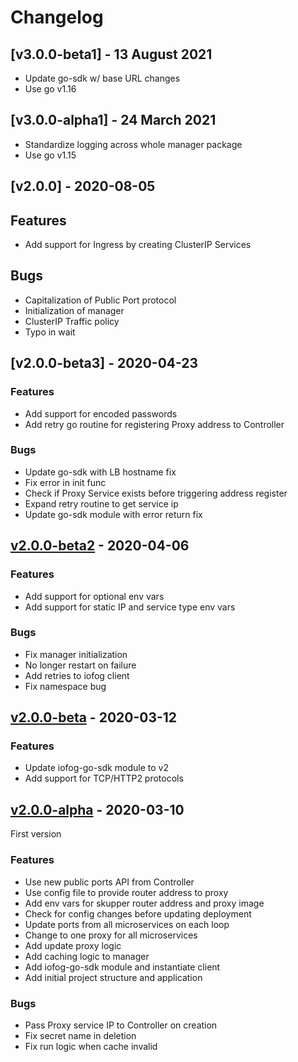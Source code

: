 # Changelog

## [v3.0.0-beta1] - 13 August 2021

* Update go-sdk w/ base URL changes
* Use go v1.16

## [v3.0.0-alpha1] - 24 March 2021

* Standardize logging across whole manager package
* Use go v1.15

## [v2.0.0] - 2020-08-05

## Features

* Add support for Ingress by creating ClusterIP Services

## Bugs

* Capitalization of Public Port protocol
* Initialization of manager
* ClusterIP Traffic policy
* Typo in wait 

## [v2.0.0-beta3] - 2020-04-23

### Features

* Add support for encoded passwords
* Add retry go routine for registering Proxy address to Controller

### Bugs

* Update go-sdk with LB hostname fix
* Fix error in init func
* Check if Proxy Service exists before triggering address register
* Expand retry routine to get service ip 
* Update go-sdk module with error return fix

## [v2.0.0-beta2] - 2020-04-06

### Features

* Add support for optional env vars
* Add support for static IP and service type env vars

### Bugs

* Fix manager initialization
* No longer restart on failure
* Add retries to iofog client
* Fix namespace bug

## [v2.0.0-beta] - 2020-03-12

### Features

* Update iofog-go-sdk module to v2 
* Add support for TCP/HTTP2 protocols

## [v2.0.0-alpha] - 2020-03-10

First version

### Features

* Use new public ports API from Controller
* Use config file to provide router address to proxy
* Add env vars for skupper router address and proxy image
* Check for config changes before updating deployment
* Update ports from all microservices on each loop
* Change to one proxy for all microservices
* Add update proxy logic
* Add caching logic to manager
* Add iofog-go-sdk module and instantiate client
* Add initial project structure and application

### Bugs

* Pass Proxy service IP to Controller on creation
* Fix secret name in deletion
* Fix run logic when cache invalid
  
[Unreleased]: https://github.com/eclipse-iofog/port-manager/compare/v2.0.0-beta3..HEAD
[v2.0.0-beta2]: https://github.com/eclipse-iofog/port-manager/compare/v2.0.0-beta2..v2.0.0-beta3
[v2.0.0-beta2]: https://github.com/eclipse-iofog/port-manager/compare/v2.0.0-beta..v2.0.0-beta2
[v2.0.0-beta]: https://github.com/eclipse-iofog/port-manager/compare/v2.0.0-alpha..v2.0.0-beta
[v2.0.0-alpha]: https://github.com/eclipse-iofog/port-manager/tree/v2.0.0-alpha
